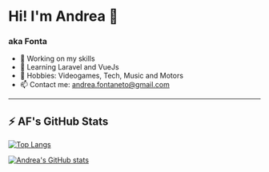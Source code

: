 # Hi! I'm Andrea 👋
### aka Fonta

- :rocket: Working on my skills
- 🌱 Learning Laravel and VueJs
- :space_invader: Hobbies: Videogames, Tech, Music and Motors
- :mailbox: Contact me: andrea.fontaneto@gmail.com

---

## :zap: AF's GitHub Stats

[![Top Langs](https://github-readme-stats.vercel.app/api/top-langs/?username=andreafontaneto&hide=java&theme=github_dark&show_icons=true&layout=compact)](https://github.com/anuraghazra/github-readme-stats)

[![Andrea's GitHub stats](https://github-readme-stats.vercel.app/api?username=andreafontaneto&theme=github_dark&show_icons=true)](https://github.com/anuraghazra/github-readme-stats)


<!--
**andreafontaneto/andreafontaneto** is a ✨ _special_ ✨ repository because its `README.md` (this file) appears on your GitHub profile.
-->
